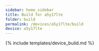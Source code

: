 ```yaml
---
sidebar: home_sidebar
title: Build for a5y17lte
folder: build
permalink: /devices/a5y17lte/build
device: a5y17lte
---
```

{% include templates/device_build.md %}
